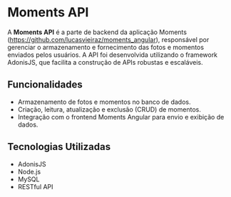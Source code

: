 # Moments API

A **Moments API** é a parte de backend da aplicação Moments (https://github.com/lucasvieiraz/moments_angular), responsável por gerenciar o armazenamento e fornecimento das fotos e momentos enviados pelos usuários. A API foi desenvolvida utilizando o framework AdonisJS, que facilita a construção de APIs robustas e escaláveis.

## Funcionalidades

- Armazenamento de fotos e momentos no banco de dados.
- Criação, leitura, atualização e exclusão (CRUD) de momentos.
- Integração com o frontend Moments Angular para envio e exibição de dados.

## Tecnologias Utilizadas

- AdonisJS
- Node.js
- MySQL
- RESTful API
